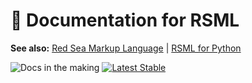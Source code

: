 <!-- Copyright (c)  2025  OceanApocalypseStudios -->
<!-- Permission is granted to copy, distribute and/or modify this document -->
<!-- under the terms of the GNU Free Documentation License, Version 1.3 -->
<!-- or any later version published by the Free Software Foundation; -->
<!-- with no Invariant Sections, no Front-Cover Texts, and no Back-Cover Texts. -->

# 📃 Documentation for RSML
**See also:** [Red Sea Markup Language](https://github.com/OceanApocalypseStudios/RedSeaMarkupLanguage) | [RSML for Python](https://github.com/OceanApocalypseStudios/RSML.Python)

![Docs in the making](https://img.shields.io/badge/Docs_in_the_making-93%25-white?style=for-the-badge&logo=materialformkdocs&logoColor=white&labelColor=%23000&color=%23009400)
[![Latest Stable](https://img.shields.io/badge/GitHub_Pages-Online-yellow?style=for-the-badge&logo=github&logoColor=white&labelColor=%23000&color=%2300ffff)](https://oceanapocalypsestudios.github.io/rsml-docs/)
